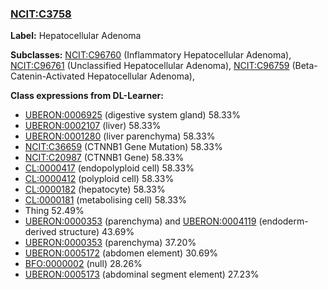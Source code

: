 
### [NCIT:C3758](http://purl.obolibrary.org/obo/NCIT_C3758)
**Label:** Hepatocellular Adenoma

**Subclasses:** [NCIT:C96760](http://purl.obolibrary.org/obo/NCIT_C96760) (Inflammatory Hepatocellular Adenoma), [NCIT:C96761](http://purl.obolibrary.org/obo/NCIT_C96761) (Unclassified Hepatocellular Adenoma), [NCIT:C96759](http://purl.obolibrary.org/obo/NCIT_C96759) (Beta-Catenin-Activated Hepatocellular Adenoma), 

**Class expressions from DL-Learner:**

- [UBERON:0006925](http://purl.obolibrary.org/obo/UBERON_0006925) (digestive system gland) 58.33%
- [UBERON:0002107](http://purl.obolibrary.org/obo/UBERON_0002107) (liver) 58.33%
- [UBERON:0001280](http://purl.obolibrary.org/obo/UBERON_0001280) (liver parenchyma) 58.33%
- [NCIT:C36659](http://purl.obolibrary.org/obo/NCIT_C36659) (CTNNB1 Gene Mutation) 58.33%
- [NCIT:C20987](http://purl.obolibrary.org/obo/NCIT_C20987) (CTNNB1 Gene) 58.33%
- [CL:0000417](http://purl.obolibrary.org/obo/CL_0000417) (endopolyploid cell) 58.33%
- [CL:0000412](http://purl.obolibrary.org/obo/CL_0000412) (polyploid cell) 58.33%
- [CL:0000182](http://purl.obolibrary.org/obo/CL_0000182) (hepatocyte) 58.33%
- [CL:0000181](http://purl.obolibrary.org/obo/CL_0000181) (metabolising cell) 58.33%
- Thing 52.49%
- [UBERON:0000353](http://purl.obolibrary.org/obo/UBERON_0000353) (parenchyma) and [UBERON:0004119](http://purl.obolibrary.org/obo/UBERON_0004119) (endoderm-derived structure) 43.69%
- [UBERON:0000353](http://purl.obolibrary.org/obo/UBERON_0000353) (parenchyma) 37.20%
- [UBERON:0005172](http://purl.obolibrary.org/obo/UBERON_0005172) (abdomen element) 30.69%
- [BFO:0000002](http://purl.obolibrary.org/obo/BFO_0000002) (null) 28.26%
- [UBERON:0005173](http://purl.obolibrary.org/obo/UBERON_0005173) (abdominal segment element) 27.23%


